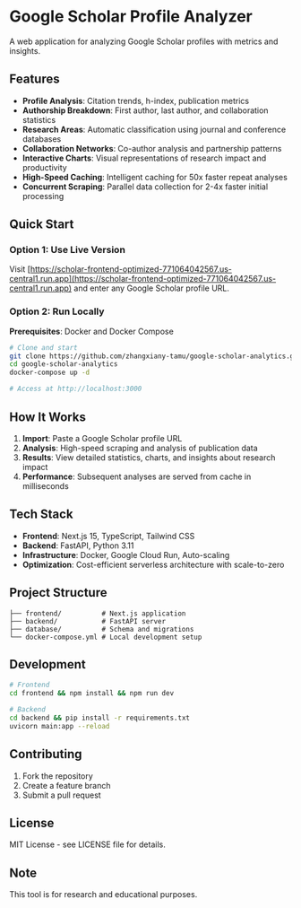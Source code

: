 # Google Scholar Profile Analyzer

A web application for analyzing Google Scholar profiles with metrics and insights.

## Features

- **Profile Analysis**: Citation trends, h-index, publication metrics
- **Authorship Breakdown**: First author, last author, and collaboration statistics  
- **Research Areas**: Automatic classification using journal and conference databases
- **Collaboration Networks**: Co-author analysis and partnership patterns
- **Interactive Charts**: Visual representations of research impact and productivity
- **High-Speed Caching**: Intelligent caching for 50x faster repeat analyses
- **Concurrent Scraping**: Parallel data collection for 2-4x faster initial processing

## Quick Start

### Option 1: Use Live Version
Visit [https://scholar-frontend-optimized-771064042567.us-central1.run.app](https://scholar-frontend-optimized-771064042567.us-central1.run.app) and enter any Google Scholar profile URL.

### Option 2: Run Locally

**Prerequisites**: Docker and Docker Compose

```bash
# Clone and start
git clone https://github.com/zhangxiany-tamu/google-scholar-analytics.git
cd google-scholar-analytics
docker-compose up -d

# Access at http://localhost:3000
```

## How It Works

1. **Import**: Paste a Google Scholar profile URL
2. **Analysis**: High-speed scraping and analysis of publication data
3. **Results**: View detailed statistics, charts, and insights about research impact
4. **Performance**: Subsequent analyses are served from cache in milliseconds

## Tech Stack

- **Frontend**: Next.js 15, TypeScript, Tailwind CSS
- **Backend**: FastAPI, Python 3.11
- **Infrastructure**: Docker, Google Cloud Run, Auto-scaling
- **Optimization**: Cost-efficient serverless architecture with scale-to-zero

## Project Structure

```
├── frontend/          # Next.js application
├── backend/           # FastAPI server
├── database/          # Schema and migrations
└── docker-compose.yml # Local development setup
```

## Development

```bash
# Frontend
cd frontend && npm install && npm run dev

# Backend
cd backend && pip install -r requirements.txt
uvicorn main:app --reload
```

## Contributing

1. Fork the repository
2. Create a feature branch
3. Submit a pull request

## License

MIT License - see LICENSE file for details.

## Note

This tool is for research and educational purposes.